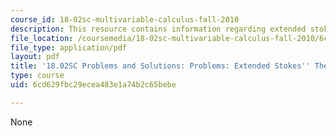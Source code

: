 ```yaml
---
course_id: 18-02sc-multivariable-calculus-fall-2010
description: This resource contains information regarding extended stokes' theorem.
file_location: /coursemedia/18-02sc-multivariable-calculus-fall-2010/6cd629fbc29ecea483e1a74b2c65bebe_MIT18_02SC_pb_93_comb.pdf
file_type: application/pdf
layout: pdf
title: '18.02SC Problems and Solutions: Problems: Extended Stokes'' Theorem'
type: course
uid: 6cd629fbc29ecea483e1a74b2c65bebe

---
```

None